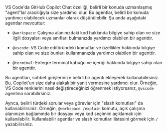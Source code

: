 
VS Code'da GitHub Copilot Chat özelliği, belirli bir konuda uzmanlaşmış "agent"lar aracılığıyla size yardımcı olur. Bu agentlar, belirli bir konuda yardımcı olabilecek uzmanlar olarak düşünülebilir. Şu anda aşağıdaki agentlar mevcuttur:

- `@workspace`: Çalışma alanınızdaki kod hakkında bilgiye sahip olan ve size ilgili dosyaları veya sınıfları bulmanızda yardımcı olabilen bir agenttir.

- `@vscode`: VS Code editöründeki komutlar ve özellikler hakkında bilgiye sahip olan ve size bunları kullanmanızda yardımcı olabilen bir agenttir.

- `@terminal`: Entegre terminal kabuğu ve içeriği hakkında bilgiye sahip olan bir agenttir.

Bu agentları, sohbet girişlerinize belirli bir agentı ekleyerek kullanabilirsiniz. Bu, Copilot'un size daha alakalı bir yanıt vermesine yardımcı olur. Örneğin, VS Code renklerini nasıl değiştireceğinizi öğrenmek istiyorsanız, `@vscode` agentına sorabilirsiniz.

Ayrıca, belirli türdeki sorular veya görevler için "slash komutları" da kullanabilirsiniz. Örneğin, `@workspace /explain` komutu, açık çalışma alanınızın bağlamında bir dosyayı veya kod seçimini açıklamak için kullanılabilir. Kullanılabilir agentlar ve slash komutları listesini görmek için `/` yazabilirsiniz.